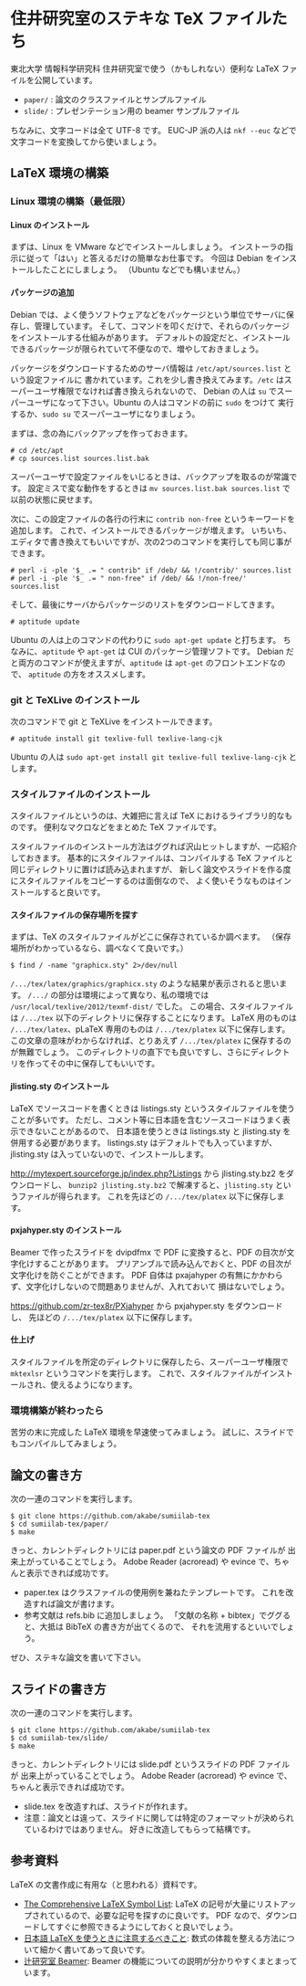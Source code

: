 # 住井研究室のステキな TeX ファイルたち

東北大学 情報科学研究科 住井研究室で使う（かもしれない）便利な LaTeX ファイルを公開しています。

- `paper/` : 論文のクラスファイルとサンプルファイル
- `slide/` : プレゼンテーション用の beamer サンプルファイル

ちなみに、文字コードは全て UTF-8 です。
EUC-JP 派の人は `nkf --euc` などで文字コードを変換してから使いましょう。

## LaTeX 環境の構築

### Linux 環境の構築（最低限）

#### Linux のインストール

まずは、Linux を VMware などでインストールしましょう。
インストーラの指示に従って「はい」と答えるだけの簡単なお仕事です。
今回は Debian をインストールしたことにしましょう。
（Ubuntu などでも構いません。）

#### パッケージの追加

Debian では、よく使うソフトウェアなどをパッケージという単位でサーバに保存し、管理しています。
そして、コマンドを叩くだけで、それらのパッケージをインストールする仕組みがあります。
デフォルトの設定だと、インストールできるパッケージが限られていて不便なので、増やしておきましょう。

パッケージをダウンロードするためのサーバ情報は `/etc/apt/sources.list` という設定ファイルに
書かれています。これを少し書き換えてみます。`/etc` はスーパーユーザ権限でなければ書き換えられないので、
Debian の人は `su` でスーパーユーザになって下さい。Ubuntu の人はコマンドの前に `sudo` をつけて
実行するか、`sudo su` でスーパーユーザになりましょう。

まずは、念の為にバックアップを作っておきます。

    # cd /etc/apt
    # cp sources.list sources.list.bak

スーパーユーザで設定ファイルをいじるときは、バックアップを取るのが常識です。
設定ミスで変な動作をするときは `mv sources.list.bak sources.list` で以前の状態に戻せます。

次に、この設定ファイルの各行の行末に `contrib non-free` というキーワードを追加します。
これで、インストールできるパッケージが増えます。
いちいち、エディタで書き換えてもいいですが、次の2つのコマンドを実行しても同じ事ができます。

    # perl -i -ple '$_ .= " contrib" if /deb/ && !/contrib/' sources.list
    # perl -i -ple '$_ .= " non-free" if /deb/ && !/non-free/' sources.list

そして、最後にサーバからパッケージのリストをダウンロードしてきます。

    # aptitude update

Ubuntu の人は上のコマンドの代わりに `sudo apt-get update` と打ちます。
ちなみに、`aptitude` や `apt-get` は CUI のパッケージ管理ソフトです。
Debian だと両方のコマンドが使えますが、`aptitude` は `apt-get` のフロントエンドなので、
`aptitude` の方をオススメします。

### git と TeXLive のインストール

次のコマンドで git と TeXLive をインストールできます。

    # aptitude install git texlive-full texlive-lang-cjk

Ubuntu の人は `sudo apt-get install git texlive-full texlive-lang-cjk` とします。

### スタイルファイルのインストール

スタイルファイルというのは、大雑把に言えば TeX におけるライブラリ的なものです。
便利なマクロなどをまとめた TeX ファイルです。

スタイルファイルのインストール方法はググれば沢山ヒットしますが、一応紹介しておきます。
基本的にスタイルファイルは、コンパイルする TeX ファイルと同じディレクトリに置けば読み込まれますが、
新しく論文やスライドを作る度にスタイルファイルをコピーするのは面倒なので、
よく使いそうなものはインストールすると良いです。

#### スタイルファイルの保存場所を探す

まずは、TeX のスタイルファイルがどこに保存されているか調べます。
（保存場所がわかっているなら、調べなくて良いです。）

    $ find / -name "graphicx.sty" 2>/dev/null

`/.../tex/latex/graphics/graphicx.sty` のような結果が表示されると思います。
`/.../` の部分は環境によって異なり、私の環境では `/usr/local/texlive/2012/texmf-dist/` でした。
この場合、スタイルファイルは `/.../tex` 以下のディレクトリに保存することになります。
LaTeX 用のものは `/.../tex/latex`、pLaTeX 専用のものは `/.../tex/platex` 以下に保存します。
この文章の意味がわからなければ、とりあえず `/.../tex/platex` に保存するのが無難でしょう。
このディレクトリの直下でも良いですし、さらにディレクトリを作ってその中に保存してもいいです。

#### jlisting.sty のインストール

LaTeX でソースコードを書くときは listings.sty というスタイルファイルを使うことが多いです。
ただし、コメント等に日本語を含むソースコードはうまく表示できないことがあるので、
日本語を使うときは listings.sty と jlisting.sty を併用する必要があります。
listings.sty はデフォルトでも入っていますが、jlisting.sty は入っていないので、インストールします。

http://mytexpert.sourceforge.jp/index.php?Listings から jlisting.sty.bz2 をダウンロードし、
`bunzip2 jlisting.sty.bz2` で解凍すると、`jlisting.sty` というファイルが得られます。
これを先ほどの `/.../tex/platex` 以下に保存します。

#### pxjahyper.sty のインストール

Beamer で作ったスライドを dvipdfmx で PDF に変換すると、PDF の目次が文字化けすることがあります。
プリアンブルで読み込んでおくと、PDF の目次が文字化けを防ぐことができます。
PDF 自体は pxajahyper の有無にかかわらず、文字化けしないので問題ありませんが、入れておいて
損はないでしょう。

https://github.com/zr-tex8r/PXjahyper から pxjahyper.sty をダウンロードし、
先ほどの `/.../tex/platex` 以下に保存します。

#### 仕上げ

スタイルファイルを所定のディレクトリに保存したら、スーパーユーザ権限で `mktexlsr` というコマンドを実行します。
これで、スタイルファイルがインストールされ、使えるようになります。

### 環境構築が終わったら

苦労の末に完成した LaTeX 環境を早速使ってみましょう。
試しに、スライドでもコンパイルしてみましょう。

## 論文の書き方

次の一連のコマンドを実行します。

    $ git clone https://github.com/akabe/sumiilab-tex
    $ cd sumiilab-tex/paper/
    $ make

きっと、カレントディレクトリには paper.pdf という論文の PDF ファイルが
出来上がっていることでしょう。
Adobe Reader (acroread) や evince で、ちゃんと表示できれば成功です。

- paper.tex はクラスファイルの使用例を兼ねたテンプレートです。
  これを改造すれば論文が書けます。
- 参考文献は refs.bib に追加しましょう。
  「文献の名称 + bibtex」でググると、大抵は BibTeX の書き方が出てくるので、
  それを流用するといいでしょう。

ぜひ、ステキな論文を書いて下さい。

## スライドの書き方

次の一連のコマンドを実行します。

    $ git clone https://github.com/akabe/sumiilab-tex
    $ cd sumiilab-tex/slide/
    $ make

きっと、カレントディレクトリには slide.pdf というスライドの PDF ファイルが
出来上がっていることでしょう。
Adobe Reader (acroread) や evince で、ちゃんと表示できれば成功です。

- slide.tex を改造すれば、スライドが作れます。
- 注意：論文とは違って、スライドに関しては特定のフォーマットが決められているわけではありません。
  好きに改造してもらって結構です。

## 参考資料

LaTeX の文書作成に有用な（と思われる）資料です。

- [The Comprehensive LaTeX Symbol List](http://www.tex.ac.uk/tex-archive/info/symbols/comprehensive/symbols-a4.pdf):
  LaTeX の記号が大量にリストアップされているので、必要な記号を探すのに良いです。
  PDF なので、ダウンロードしてすぐに参照できるようにしておくと良いでしょう。
- [日本語 LaTeX を使うときに注意するべきこと](http://www.math.tohoku.ac.jp/~kuroki/LaTeX/howtolatex.html):
  数式の体裁を整える方法について細かく書いてあって良いです。
- [辻研究室 Beamer](http://neurodynamics.jp/etc/beamer):
  Beamer の機能についての説明が分かりやすくまとまっています。
